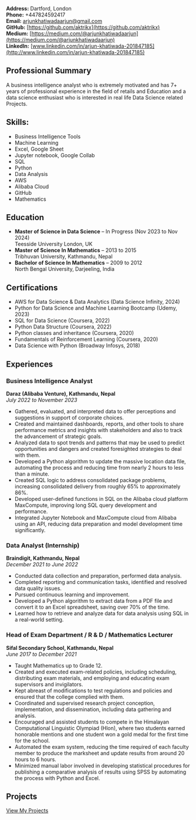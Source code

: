 **Address:** Dartford, London  
**Phone:** +447824592417  
**Email:** [arjunkhatiwadaarjun@gmail.com](mailto:arjunkhatiwadaarjun@gmail.com)  
**GitHub:** [https://github.com/aktrikx](https://github.com/aktrikx)  
**Medium:** [https://medium.com/@arjunkhatiwadaarjun](https://medium.com/@arjunkhatiwadaarjun)  
**LinkedIn:** [www.linkedin.com/in/arjun-khatiwada-201847185](http://www.linkedin.com/in/arjun-khatiwada-201847185)  

## Professional Summary

A business intelligence analyst who is extremely motivated and has 7+ years of professional experience in the field of retails and Education and a data science enthusiast who is interested in real life Data Science related Projects. 

## Skills:

- Business Intelligence Tools
- Machine Learning
- Excel, Google Sheet
- Jupyter notebook, Google Collab
- SQL
- Python
- Data Analysis
- AWS
- Alibaba Cloud
- GitHub
- Mathematics
  
## Education

- **Master of Science in Data Science** – In Progress (Nov 2023 to Nov 2024)  
  Teesside University London, UK
- **Master of Science In Mathematics** – 2013 to 2015  
  Tribhuvan University, Kathmandu, Nepal
- **Bachelor of Science In Mathematics** – 2009 to 2012  
  North Bengal University, Darjeeling, India

## Certifications

- AWS for Data Science & Data Analytics (Data Science Infinity, 2024)
- Python for Data Science and Machine Learning Bootcamp (Udemy, 2023)
- SQL for Data Science (Coursera, 2022)
- Python Data Structure (Coursera, 2022)
- Python classes and inheritance (Coursera, 2020)
- Fundamentals of Reinforcement Learning (Coursera, 2020)
- Data Science with Python (Broadway Infosys, 2018)

## Experiences

### Business Intelligence Analyst
**Daraz (Alibaba Venture), Kathmandu, Nepal**  
*July 2022 to November 2023*

- Gathered, evaluated, and interpreted data to offer perceptions and suggestions in support of corporate choices.
- Created and maintained dashboards, reports, and other tools to share performance metrics and insights with stakeholders and also to track the advancement of strategic goals.
- Analyzed data to spot trends and patterns that may be used to predict opportunities and dangers and created foresighted strategies to deal with them.
- Developed a Python algorithm to update the massive location data file, automating the process and reducing time from nearly 2 hours to less than a minute.
- Created SQL logic to address consolidated package problems, increasing consolidated delivery from roughly 65% to approximately 86%.
- Developed user-defined functions in SQL on the Alibaba cloud platform MaxCompute, improving long SQL query development and performance.
- Integrated Jupyter Notebook and MaxCompute cloud from Alibaba using an API, reducing data preparation and model development time significantly.

### Data Analyst (Internship)
**Braindigit, Kathmandu, Nepal**  
*December 2021 to June 2022*

- Conducted data collection and preparation, performed data analysis.
- Completed reporting and communication tasks, identified and resolved data quality issues.
- Pursued continuous learning and improvement.
- Developed a Python algorithm to extract data from a PDF file and convert it to an Excel spreadsheet, saving over 70% of the time.
- Learned how to retrieve and analyze data for data analysis using SQL in a real-world setting.

### Head of Exam Department / R & D / Mathematics Lecturer
**Sifal Secondary School, Kathmandu, Nepal**  
*June 2017 to December 2021*

- Taught Mathematics up to Grade 12.
- Created and executed exam-related policies, including scheduling, distributing exam materials, and employing and educating exam supervisors and invigilators.
- Kept abreast of modifications to test regulations and policies and ensured that the college complied with them.
- Coordinated and supervised research project conception, implementation, and dissemination, including data gathering and analysis.
- Encouraged and assisted students to compete in the Himalayan Computational Linguistic Olympiad (Hlon), where two students earned honorable mentions and one student won a gold medal for the first time for the school.
- Automated the exam system, reducing the time required of each faculty member to produce the marksheet and update results from around 20 hours to 6 hours.
- Minimized manual labor involved in developing statistical procedures for publishing a comparative analysis of results using SPSS by automating the process with Python and Excel.

## Projects

[View My Projects](projects.md)
